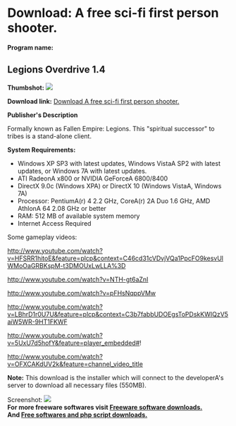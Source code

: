# Download: A free sci-fi first person shooter.

**Program name:**

## Legions Overdrive 1.4

  
**Thumbshot:** ![](http://www.freewarefiles.com/screenshot/legionsovdrv1_md.jpg)   
  
**Download link:** [Download A free sci-fi first person shooter.](http://freesoftwares.boysofts.com/Legions-Overdrive_program_75875.html)  
  


**Publisher's Description**  
  


Formally known as Fallen Empire: Legions. This "spiritual successor" to tribes is a stand-alone client. 

**System Requirements:**

  * Windows XP SP3 with latest updates, Windows VistaA SP2 with latest updates, or Windows 7A with latest updates. 
  * ATI RadeonA x800 or NVIDIA GeForceA 6800/8400 
  * DirectX 9.0c (Windows XPA) or DirectX 10 (Windows VistaA, Windows 7A) 
  * Processor: PentiumA(r) 4 2.2 GHz, CoreA(r) 2A Duo 1.6 GHz, AMD AthlonA 64 2.08 GHz or better 
  * RAM: 512 MB of available system memory 
  * Internet Access Required 

Some gameplay videos:

http://www.youtube.com/watch?v=HFSRR1hitoE&feature=plcp&context=C46cd31cVDvjVQa1PpcFO9kesvUlWMoOaGRBKspM-t3DMOUxLwLLA%3D

http://www.youtube.com/watch?v=NTH-gt6aZnI

http://www.youtube.com/watch?v=pFHsNqppVMw

http://www.youtube.com/watch?v=LBhrD1r0U7U&feature=plcp&context=C3b7fabbUDOEgsToPDskKWIQzV5aiW5WR-9HT1FKWF

http://www.youtube.com/watch?v=5UxU7d5hofY&feature=player_embedded#!

http://www.youtube.com/watch?v=OFXCAKdUV2k&feature=channel_video_title

**Note:** This download is the installer which will connect to the developerA's server to download all necessary files (550MB).

  
  
Screenshot: ![](http://www.freewarefiles.com/screenshot/legionsovdrv1.jpg)   
**For more freeware softwares visit [Freeware software downloads.](http://freesoftwares.boysofts.com/)**   
**And [Free softwares and php script downloads.](http://www.boysofts.com/)**
